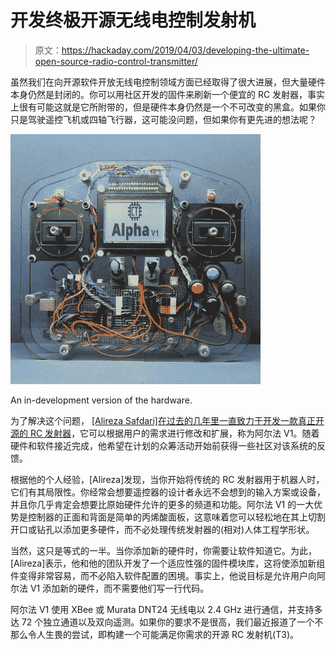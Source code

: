 # 开发终极开源无线电控制发射机

> 原文：<https://hackaday.com/2019/04/03/developing-the-ultimate-open-source-radio-control-transmitter/>

虽然我们在向开源软件开放无线电控制领域方面已经取得了很大进展，但大量硬件本身仍然是封闭的。你可以用社区开发的固件来刷新一个便宜的 RC 发射器，事实上很有可能这就是它所附带的，但是硬件本身仍然是一个不可改变的黑盒。如果你只是驾驶遥控飞机或四轴飞行器，这可能没问题，但如果你有更先进的想法呢？

[![](img/e395c339d5213f1c37df29c17631d569.png)](https://hackaday.com/wp-content/uploads/2019/04/alphav1_detail.jpg)

An in-development version of the hardware.

为了解决这个问题， [[Alireza Safdari]在过去的几年里一直致力于开发一款真正开源的 RC 发射器](https://hackaday.io/project/164523-alpha-v1-open-source-remote-controller)，它可以根据用户的需求进行修改和扩展，称为阿尔法 V1。随着硬件和软件接近完成，他希望在计划的众筹活动开始前获得一些社区对该系统的反馈。

根据他的个人经验，[Alireza]发现，当你开始将传统的 RC 发射器用于机器人时，它们有其局限性。你经常会想要遥控器的设计者永远不会想到的输入方案或设备，并且你几乎肯定会想要比原始硬件允许的更多的频道和功能。阿尔法 V1 的一大优势是控制器的正面和背面是简单的丙烯酸面板，这意味着您可以轻松地在其上切割开口或钻孔以添加更多硬件，而不必处理传统发射器的(相对)人体工程学形状。

当然，这只是等式的一半。当你添加新的硬件时，你需要让软件知道它。为此，[Alireza]表示，他和他的团队开发了一个适应性强的固件模块库，这将使添加新组件变得非常容易，而不必陷入软件配置的困境。事实上，他说目标是允许用户向阿尔法 V1 添加新的硬件，而不需要他们写一行代码。

阿尔法 V1 使用 XBee 或 Murata DNT24 无线电以 2.4 GHz 进行通信，并支持多达 72 个独立通道以及双向遥测。如果你的要求不是很高，我们最近报道了一个不那么令人生畏的尝试，即构建一个可能满足你需求的开源 RC 发射机(T3)。